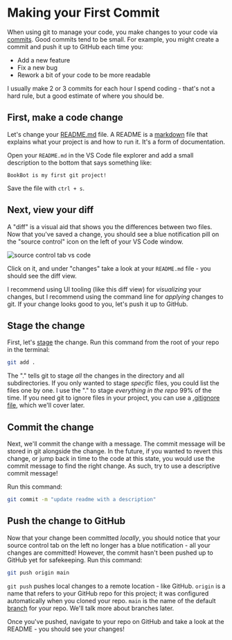 # Making your First Commit

When using git to manage your code, you make changes to your code via [commits](https://github.com/git-guides/git-commit). Good commits tend to be small. For example, you might create a commit and push it up to GitHub each time you:

* Add a new feature
* Fix a new bug
* Rework a bit of your code to be more readable

I usually make 2 or 3 commits for each hour I spend coding - that's not a hard rule, but a good estimate of where you should be.

## First, make a code change

Let's change your [README.md](https://docs.github.com/en/repositories/managing-your-repositorys-settings-and-features/customizing-your-repository/about-readmes) file. A README is a [markdown](https://www.markdownguide.org/getting-started/) file that explains what your project is and how to run it. It's a form of documentation.

Open your `README.md` in the VS Code file explorer and add a small description to the bottom that says something like:

```
BookBot is my first git project!
```

Save the file with `ctrl + s`.

## Next, view your diff

A "diff" is a visual aid that shows you the differences between two files. Now that you've saved a change, you should see a blue notification pill on the "source control" icon on the left of your VS Code window.

![source control tab vs code](https://i.imgur.com/MR4N8yx.png)

Click on it, and under "changes" take a look at your `README.md` file - you should see the diff view.

I recommend using UI tooling (like this diff view) for *visualizing* your changes, but I recommend using the command line for *applying* changes to git. If your change looks good to you, let's push it up to GitHub.

## Stage the change

First, let's [stage](https://www.git-tower.com/help/guides/working-copy/stage-changes/windows#:~:text=The%20%22Staging%20Area%22,%2C%20by%20%22staging%22%20it.) the change. Run this command from the root of your repo in the terminal:

```bash
git add .
```

The "." tells git to stage *all* the changes in the directory and all subdirectories. If you only wanted to stage *specific* files, you could list the files one by one. I use the "." to stage *everything in the repo* 99% of the time. If you need git to ignore files in your project, you can use a [.gitignore file](https://www.freecodecamp.org/news/gitignore-what-is-it-and-how-to-add-to-repo), which we'll cover later.

## Commit the change

Next, we'll commit the change with a message. The commit message will be stored in git alongside the change. In the future, if you wanted to revert this change, or jump back in time to the code at this state, you would use the commit message to find the right change. As such, try to use a descriptive commit message!

Run this command:

```bash
git commit -m "update readme with a description"
```

## Push the change to GitHub

Now that your change been committed *locally*, you should notice that your source control tab on the left no longer has a blue notification - all your changes are committed! However, the commit hasn't been pushed up to GitHub yet for safekeeping. Run this command:

```bash
git push origin main
```

`git push` pushes local changes to a remote location - like GitHub. `origin` is a name that refers to your GitHub repo for this project; it was configured automatically when you cloned your repo. `main` is the name of the default [branch](https://docs.github.com/en/pull-requests/collaborating-with-pull-requests/proposing-changes-to-your-work-with-pull-requests/about-branches) for your repo. We'll talk more about branches later.

Once you've pushed, navigate to your repo on GitHub and take a look at the README - you should see your changes!
